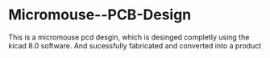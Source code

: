 # Micromouse--PCB-Design
This is a micromouse pcd desgin, which is desinged completly using the kicad 8.0 software. And sucessfully fabricated and converted into a product
